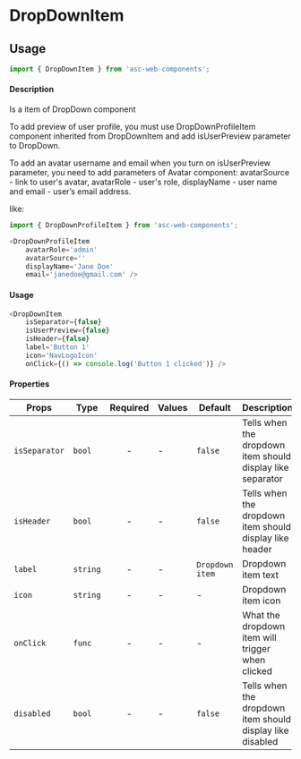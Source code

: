 # DropDownItem

## Usage

```js
import { DropDownItem } from 'asc-web-components';
```

#### Description

Is a item of DropDown component


To add preview of user profile, you must use DropDownProfileItem component inherited from DropDownItem and add isUserPreview parameter to DropDown.

To add an avatar username and email when you turn on isUserPreview parameter, you need to add parameters of Avatar component: avatarSource - link to user's avatar, avatarRole - user's role, displayName - user name and email - user’s email address.

like:
```js
import { DropDownProfileItem } from 'asc-web-components';

<DropDownProfileItem
    avatarRole='admin'
    avatarSource=''
    displayName='Jane Doe'
    email='janedoe@gmail.com' />
```

#### Usage

```js
<DropDownItem 
    isSeparator={false} 
    isUserPreview={false} 
    isHeader={false} 
    label='Button 1' 
    icon='NavLogoIcon' 
    onClick={() => console.log('Button 1 clicked')} />
```

#### Properties

| Props              | Type     | Required | Values                      | Default        | Description                                                       |
| ------------------ | -------- | :------: | --------------------------- | -------------- | ----------------------------------------------------------------- |
| `isSeparator`      | `bool`   |    -     | -                           | `false`        | Tells when the dropdown item should display like separator        |
| `isHeader`         | `bool`   |    -     | -                           | `false`        | Tells when the dropdown item should display like header           |
| `label`            | `string` |    -     | -                           | `Dropdown item`| Dropdown item text                                                |
| `icon`             | `string` |    -     | -                           | -              | Dropdown item icon                                                |
| `onClick`          | `func`   |    -     | -                           | -              | What the dropdown item will trigger when clicked                  |
| `disabled`         | `bool`   |    -     | -                           | `false`        | Tells when the dropdown item should display like disabled         |
